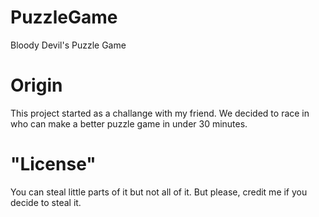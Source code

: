 # PuzzleGame

Bloody Devil's Puzzle Game

# Origin
This project started as a challange with my friend.
We decided to race in who can make a better puzzle game in under 30 minutes.

# "License"
You can steal little parts of it but not all of it.
But please, credit me if you decide to steal it.
